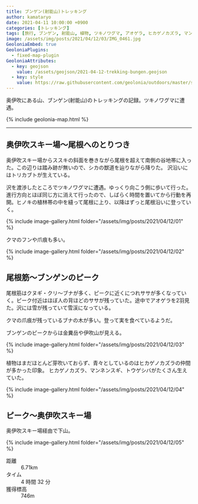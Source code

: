 ```yaml
---
title: ブンゲン(射能山)トレッキング
author: kamataryo
date: 2021-04-11 10:00:00 +0900
categories: [トレッキング]
tags: [旅行, ブンゲン, 射能山, 植物, ツキノワグマ, アオゲラ, ヒカゲノカズラ, マンネンスギ]
image: /assets/img/posts/2021/04/12/03/IMG_0461.jpg
GeoloniaEmbed: true
GeoloniaPlugins:
  - fixed-map-plugin
GeoloniaAttributes:
  - key: geojson
    value: /assets/geojson/2021-04-12-trekking-bungen.geojson
  - key: style
    value: https://raw.githubusercontent.com/geolonia/outdoors/master/style.json
---
```


奥伊吹にある山、ブンゲン(射能山)のトレッキングの記録。ツキノワグマに遭遇。

{% include geolonia-map.html %}

---



## 奥伊吹スキー場〜尾根へのとりつき

奥伊吹スキー場からススキの斜面を巻きながら尾根を超えて南側の谷地帯に入った。この辺りは踏み跡が無いので、シカの獣道を辿りながら降りた。
沢沿いにはトリカブトが生えている。

沢を渡渉したところでツキノワグマに遭遇。ゆっくり向こう側に歩いて行った。進行方向とほぼ同じ方に消えて行ったので、しばらく時間を置いてから行動を再開。ヒノキの植林帯の中を縫って尾根に上り、以降はずっと尾根沿いに登っていく。

{% include image-gallery.html folder="/assets/img/posts/2021/04/12/01" %}

クマのフンや爪痕も多い。

{% include image-gallery.html folder="/assets/img/posts/2021/04/12/02" %}


## 尾根筋〜ブンゲンのピーク

尾根筋はクヌギ・クリ〜ブナが多く、ピークに近くにつれササが多くなっていく。ピーク付近はほぼ人の背ほどのササが残っていた。途中でアオゲラを2羽見た。沢には雪が残っていて雪渓になっている。

クマの爪痕が残っているブナの木が多い。登って実を食べているようだ。

ブンゲンのピークからは金糞岳や伊吹山が見える。

{% include image-gallery.html folder="/assets/img/posts/2021/04/12/03" %}

植物はまだほとんど芽吹いておらず、青々としているのはヒカゲノカズラの仲間が多かった印象。
ヒカゲノカズラ、マンネンスギ、トウゲシバがたくさん生えていた。

{% include image-gallery.html folder="/assets/img/posts/2021/04/12/04" %}

## ピーク〜奥伊吹スキー場

奥伊吹スキー場経由で下山。

{% include image-gallery.html folder="/assets/img/posts/2021/04/12/05" %}

<dl>
<dt>距離</dt><dd>6.71km</dd>
<dt>タイム</dt><dd>4 時間 32 分</dd>
<dt>獲得標高</dt><dd>746m</dd>
</dl>